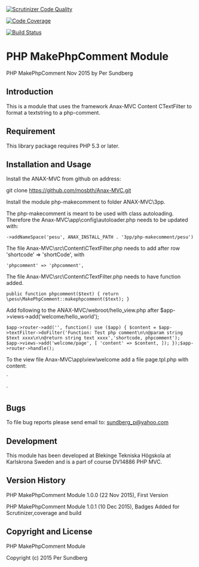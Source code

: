 [![Scrutinizer Code Quality](https://scrutinizer-ci.com/g/pesu12/makephpcomment/badges/quality-score.png?b=master)](https://scrutinizer-ci.com/g/pesu12/makephpcomment/?branch=master)

[![Code Coverage](https://scrutinizer-ci.com/g/pesu12/makephpcomment/badges/coverage.png?b=master)](https://scrutinizer-ci.com/g/pesu12/makephpcomment/?branch=master)

[![Build Status](https://scrutinizer-ci.com/g/pesu12/makephpcomment/badges/build.png?b=master)](https://scrutinizer-ci.com/g/pesu12/makephpcomment/build-status/master)


PHP MakePhpComment Module
==========================

PHP MakePhpComment Nov 2015 by Per Sundberg 


Introduction
------------
This is a module that uses the framework Anax-MVC Content CTextFilter
to format a textstring to a php-comment. 

Requirement
-----------

This library package requires PHP 5.3 or later.

Installation and Usage
----------------------
Install the ANAX-MVC from github on address:

git clone https://github.com/mosbth/Anax-MVC.git

Install the module php-makecomment to folder ANAX-MVC\3pp.

The php-makecomment is meant to be used with class autoloading. 
Therefore the Anax-MVC\app\config\autoloader.php needs to be updated with:

`->addNameSpace('pesu', ANAX_INSTALL_PATH . '3pp/php-makecomment/pesu')`

The file Anax-MVC\src\Content\CTextFilter.php needs to add after row 'shortcode' => 'shortCode',
with

`'phpcomment' => 'phpcomment',`  

The file Anax-MVC\src\Content\CTextFilter.php  needs to have function added.   

`public function phpcomment($text)
{
   return \pesu\MakePhpComment::makephpcomment($text);
}`


Add following to the ANAX-MVC/webroot/hello_view.php after $app->views->add('welcome/hello_world');

`$app->router->add('', function() use ($app) {
	$content = $app->textFilter->doFilter('Function: Test php comment\n\n@param
    string $text xxxx\n\n@return string text xxxx','shortcode, phpcomment');
    $app->views->add('welcome/page', [
        'content' => $content,
    ]);
});$app->router->handle();`
 
To the view file Anax-MVC\app\view\welcome add a file page.tpl.php with content:
<article class="article1">

`<?=$content?>
<?php if(isset($byline)) : ?>
<footer class="byline">
<?=$byline?>
</footer>
<?php endif; ?>
</article>`
 
Bugs
----

To file bug reports please send email to:
<sundberg_p@yahoo.com>

Development
-----------------------
This module has been developed at Blekinge Tekniska Högskola at Karlskrona Sweden
and is a part of course DV14886 PHP MVC.

Version History
---------------
PHP MakePhpComment Module 1.0.0 (22 Nov 2015), First Version

PHP MakePhpComment Module 1.0.1 (10 Dec 2015), Badges Added for Scrutinizer,coverage and build

Copyright and License
---------------------
PHP MakePhpComment Module

Copyright (c) 2015 Per Sundberg  
